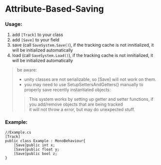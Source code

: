 # Attribute-Based-Saving

### Usage:  
1. add `[Track]` to your class  
2. add `[Save]` to your field  
3. save (call `SaveSystem.Save()`), if the tracking cache is not innitialized, it will be initialized automatically  
4. load (call `SaveSystem.Load()`), if the tracking cache is not innitialized, it will be initialized automatically  
> be aware:  
> - unity classes are not serializable, so [Save] will not work on them.  
> - you may need to use SetupSettersAndGetters() manually to properly save recently instantiated objects:  
>> This system works by setting up getter and setter functions, if you add/remove objects that are being tracked  
>> it will not throw a error, but may do unexpected stuff.  

### Example:  
    //Example.cs
    [Track]
    public class Example : MonoBehaviour{
        [Save]public int x;
        [Save]public float y;
        [Save]public bool z;
    }
